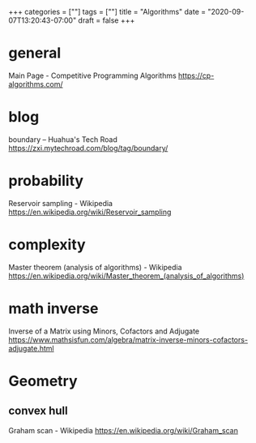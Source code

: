 +++
categories = [""]
tags = [""]
title = "Algorithms"
date = "2020-09-07T13:20:43-07:00"
draft = false
+++

# general

Main Page - Competitive Programming Algorithms
https://cp-algorithms.com/

# blog

boundary – Huahua's Tech Road
https://zxi.mytechroad.com/blog/tag/boundary/

# probability

Reservoir sampling - Wikipedia
https://en.wikipedia.org/wiki/Reservoir_sampling

# complexity

Master theorem (analysis of algorithms) - Wikipedia
https://en.wikipedia.org/wiki/Master_theorem_(analysis_of_algorithms)

# math inverse

Inverse of a Matrix using Minors, Cofactors and Adjugate
https://www.mathsisfun.com/algebra/matrix-inverse-minors-cofactors-adjugate.html

# Geometry
## convex hull

Graham scan - Wikipedia
https://en.wikipedia.org/wiki/Graham_scan

